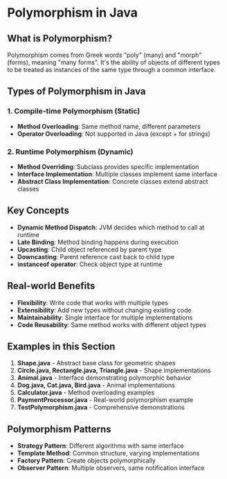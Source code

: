 # Polymorphism in Java

## What is Polymorphism?

Polymorphism comes from Greek words "poly" (many) and "morph" (forms), meaning "many forms". It's the ability of objects of different types to be treated as instances of the same type through a common interface.

## Types of Polymorphism in Java

### 1. **Compile-time Polymorphism (Static)**
- **Method Overloading**: Same method name, different parameters
- **Operator Overloading**: Not supported in Java (except + for strings)

### 2. **Runtime Polymorphism (Dynamic)**
- **Method Overriding**: Subclass provides specific implementation
- **Interface Implementation**: Multiple classes implement same interface
- **Abstract Class Implementation**: Concrete classes extend abstract classes

## Key Concepts

- **Dynamic Method Dispatch**: JVM decides which method to call at runtime
- **Late Binding**: Method binding happens during execution
- **Upcasting**: Child object referenced by parent type
- **Downcasting**: Parent reference cast back to child type
- **instanceof operator**: Check object type at runtime

## Real-world Benefits

- **Flexibility**: Write code that works with multiple types
- **Extensibility**: Add new types without changing existing code
- **Maintainability**: Single interface for multiple implementations
- **Code Reusability**: Same method works with different object types

## Examples in this Section

1. **Shape.java** - Abstract base class for geometric shapes
2. **Circle.java, Rectangle.java, Triangle.java** - Shape implementations
3. **Animal.java** - Interface demonstrating polymorphic behavior
4. **Dog.java, Cat.java, Bird.java** - Animal implementations
5. **Calculator.java** - Method overloading examples
6. **PaymentProcessor.java** - Real-world polymorphism example
7. **TestPolymorphism.java** - Comprehensive demonstrations

## Polymorphism Patterns

- **Strategy Pattern**: Different algorithms with same interface
- **Template Method**: Common structure, varying implementations
- **Factory Pattern**: Create objects polymorphically
- **Observer Pattern**: Multiple observers, same notification interface
